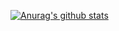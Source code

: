 [![Anurag's github stats](https://github-readme-stats.vercel.app/api?username=BrunuhVille&theme=dark)](https://github.com/anuraghazra/github-readme-stats)
